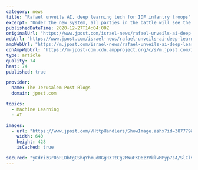 ```yaml
---
category: news
title: "Rafael unveils AI, deep learning tech for IDF infantry troops"
excerpt: "Under the new system, all parties in the battle will see the same image – provided by the goggles of an infantry soldier or a sensor on a fighter jet."
publishedDateTime: 2020-12-27T14:04:00Z
originalUrl: "https://www.jpost.com/israel-news/rafael-unveils-ai-deep-learning-tech-for-idf-infantry-troops-653389"
webUrl: "https://www.jpost.com/israel-news/rafael-unveils-ai-deep-learning-tech-for-idf-infantry-troops-653389"
ampWebUrl: "https://m.jpost.com/israel-news/rafael-unveils-ai-deep-learning-tech-for-idf-infantry-troops-653389/amp"
cdnAmpWebUrl: "https://m-jpost-com.cdn.ampproject.org/c/s/m.jpost.com/israel-news/rafael-unveils-ai-deep-learning-tech-for-idf-infantry-troops-653389/amp"
type: article
quality: 74
heat: 74
published: true

provider:
  name: The Jerusalem Post Blogs
  domain: jpost.com

topics:
  - Machine Learning
  - AI

images:
  - url: "https://www.jpost.com//HttpHandlers/ShowImage.ashx?id=387779&w=640&h=428"
    width: 640
    height: 428
    isCached: true

secured: "yCdrizGr0oFLDbtgCShqYhmudRGgRXTtCg2MWuFKD6z3VklvMPyp7sA/SlClvrCFbZPbSiBS4MN6W2AG6JqHV3KHnfPCrHUhx+/RuseHbFk16hhrg1VZySL25IKk2U4T6a6hEDTf7RXVzCdZ7EqUUh0I6SkmkBKxTtXinm2mv2/Zw2lMbQHwqDEtF7Y3eTgVf/618Mn56+TzcxD07shyZB28FbPtX9si7YAJj68v8V24MtvD2EfzRrMYrjuuFhXPMc6fcFD6Koy4V9K95wdDuZbkLHvdKJSc94cvHkIQ/clTbnC809o8qCGhNLcPW5oFQYXX0HO6lirRdyHsgR7BnWr8Y8HXEaZRlFkr7I3MCzs=;lNpK00dQU+CcMUFuDY7scg=="
---
```


